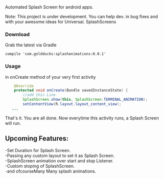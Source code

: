 Automated Splash Screen for android apps.

Note:   This project is under development.
        You can help dev. in bug fixes and with your awesome ideas for Universal. SplashScreens

### Download

Grab the latest via Gradle</br>

 `compile 'com.goldducks:splashanimations:0.0.1'`

### Usage
in onCreate method of your very first activity

```java
    @Override
    protected void onCreate(Bundle savedInstanceState) {
        //add this Line 
        SplashScreen.show(this, SplashScreen.TERMINAL_ANIMATION);
        setContentView(R.layout.layout_content_view);
   ...
   ```
   That's it.
   You are all done.
   Now everytime this activity runs, a Splash Screen will run.
   
## Upcoming Features:
 -Set Duration for Splash Screen.</br>
 -Passing any custom layout to set it as Splash Screen.</br>
 -SplashScreen animation over start and stop Listener.</br>
 -Custom stoping of SplashScreen.</br>
 -and ofcourseMany Many splash animations.</br>
 
